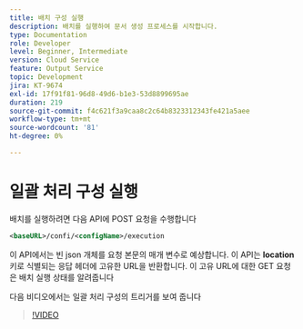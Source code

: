 ```yaml
---
title: 배치 구성 실행
description: 배치를 실행하여 문서 생성 프로세스를 시작합니다.
type: Documentation
role: Developer
level: Beginner, Intermediate
version: Cloud Service
feature: Output Service
topic: Development
jira: KT-9674
exl-id: 17f91f81-96d8-49d6-b1e3-53d8899695ae
duration: 219
source-git-commit: f4c621f3a9caa8c2c64b8323312343fe421a5aee
workflow-type: tm+mt
source-wordcount: '81'
ht-degree: 0%

---
```


# 일괄 처리 구성 실행

배치를 실행하려면 다음 API에 POST 요청을 수행합니다

```xml
<baseURL>/confi/<configName>/execution
```

이 API에서는 빈 json 개체를 요청 본문의 매개 변수로 예상합니다.
이 API는 **location** 키로 식별되는 응답 헤더에 고유한 URL을 반환합니다.
이 고유 URL에 대한 GET 요청은 배치 실행 상태를 알려줍니다

다음 비디오에서는 일괄 처리 구성의 트리거를 보여 줍니다

>[!VIDEO](https://video.tv.adobe.com/v/340242?quality=12&learn=on)
